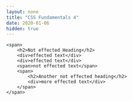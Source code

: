 ```yaml
---
layout: none
title: "CSS Fundamentals 4"
date: 2020-01-06
hidden: true
---
```

<html>
<head></head>
<body>
    <style>
        span div {
            color: purple;
        }
    </style>

    <span>
        <h2>Not effected Heading</h2>
        <div>effected text</div>
        <div>effected text</div>
        <span>not effected text</span>
        <span>
            <h2>Another not effected heading</h2>
            <div>more effected text</div>
        </span>
    </span>
</body>
</html>